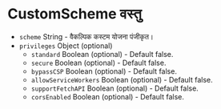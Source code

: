 # CustomScheme वस्तु

* `scheme` String - वैकल्पिक कस्टम योजना पंजीकृत।
* `privileges` Object (optional) 
  * `standard` Boolean (optional) - Default false.
  * `secure` Boolean (optional) - Default false.
  * `bypassCSP` Boolean (optional) - Default false.
  * `allowServiceWorkers` Boolean (optional) - Default false.
  * `supportFetchAPI` Boolean (optional) - Default false.
  * `corsEnabled` Boolean (optional) - Default false.